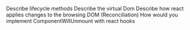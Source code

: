 Describe lifecycle methods
Describe the virtual Dom
Describe how react applies changes to the browsing DOM (Reconciliation)
How would you implement ComponentWillUnmount with react hooks
